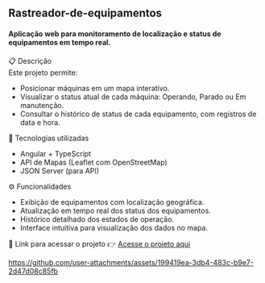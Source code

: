 ## Rastreador-de-equipamentos
#### Aplicação web para monitoramento de localização e status de equipamentos em tempo real.
📋 Descrição </br>
Este projeto permite:

<ul>
  <li>
    Posicionar máquinas em um mapa interativo.
  </li>
  <li>
    Visualizar o status atual de cada máquina: Operando, Parado ou Em manutenção.
  </li>
  <li>
    Consultar o histórico de status de cada equipamento, com registros de data e hora.
  </li>
</ul>

🚀 Tecnologias utilizadas
<ul>
  <li>
    Angular + TypeScript
  </li>
  <li>
    API de Mapas (Leaflet com OpenStreetMap)
  </li>
  <li>
    JSON Server (para API)
  </li>
</ul>

⚙️ Funcionalidades

<ul>
  <li>
    Exibição de equipamentos com localização geográfica.
  </li>
  <li>
    Atualização em tempo real dos status dos equipamentos.
  </li>
  <li>
    Histórico detalhado dos estados de operação.
  </li>
  <li>
    Interface intuitiva para visualização dos dados no mapa.
  </li>
</ul>

🔗 Link para acessar o projeto
👉 <a target="_blank" href="https://teste-frontend-v4-git-teste-lucas-alves-lucaslanpdsas-projects.vercel.app/">Acesse o projeto aqui<a/>



https://github.com/user-attachments/assets/199419ea-3db4-483c-b9e7-2d47d08c85fb




